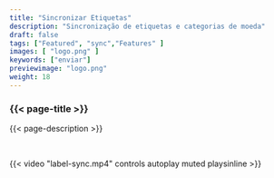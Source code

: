 ```yaml
---
title: "Sincronizar Etiquetas"
description: "Sincronização de etiquetas e categorias de moeda"
draft: false
tags: ["Featured", "sync","Features" ]
images: [ "logo.png" ]
keywords: ["enviar"]
previewimage: "logo.png"
weight: 18
---
```


### {{< page-title >}} 
{{< page-description >}} 

<br>


{{< video "label-sync.mp4" controls  autoplay muted playsinline >}}